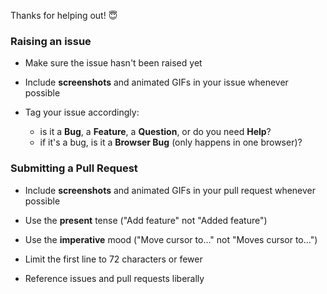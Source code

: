 Thanks for helping out! 😇

### Raising an issue

* Make sure the issue hasn't been raised yet

* Include **screenshots** and animated GIFs in your issue whenever possible

* Tag your issue accordingly:
    * is it a **Bug**, a **Feature**, a **Question**, or do you need **Help**?
    * if it's a bug, is it a **Browser Bug** (only happens in one browser)?

### Submitting a Pull Request

* Include **screenshots** and animated GIFs in your pull request whenever possible

* Use the **present** tense ("Add feature" not "Added feature")

* Use the **imperative** mood ("Move cursor to..." not "Moves cursor to...")

* Limit the first line to 72 characters or fewer

* Reference issues and pull requests liberally
